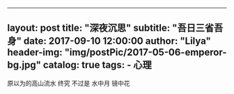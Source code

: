 
---
layout:     post
title:      "深夜沉思"
subtitle:   "吾日三省吾身"
date:       2017-09-10 12:00:00
author:     "Lilya"
header-img: "img/postPic/2017-05-06-emperor-bg.jpg"
catalog: true
tags:
    - 心理
---

原以为的高山流水
终究
不过是
水中月 镜中花
